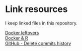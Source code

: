 # Link resources
I keep linked files in this repository.  

[Docker leftovers](https://gist.github.com/nilforooshan/dddffb4eb13ae7a500246d6f482d615f "Docker leftovers")  
[Docker & R](https://gist.github.com/nilforooshan/c6810f2a8b704599d13f9f188a1a6c3b "Docker & R")  
[GitHub - Delete commits history](https://gist.github.com/nilforooshan/fcc76b3667d78065a4d8cc9c997f70cc "GitHub - Delete commits history")  
